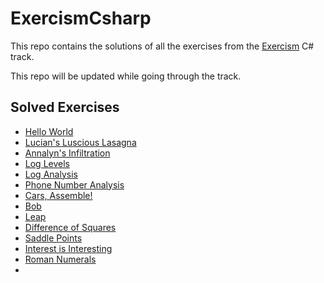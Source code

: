 # ExercismCsharp

This repo contains the solutions of all the exercises from the [Exercism](https://exercism.org/tracks/csharp/) C# track.

This repo will be updated while going through the track.

## Solved Exercises

- [Hello World](https://exercism.org/tracks/csharp/exercises/hello-world)
- [Lucian's Luscious Lasagna](https://exercism.org/tracks/csharp/exercises/lucians-luscious-lasagna)
- [Annalyn's Infiltration](https://exercism.org/tracks/csharp/exercises/annalyns-infiltration)
- [Log Levels](https://exercism.org/tracks/csharp/exercises/log-levels)
- [Log Analysis](https://exercism.org/tracks/csharp/exercises/log-analysis)
- [Phone Number Analysis](https://exercism.org/tracks/csharp/exercises/phone-number-analysis)
- [Cars, Assemble!](https://exercism.org/tracks/csharp/exercises/cars-assemble)
- [Bob](https://exercism.org/tracks/csharp/exercises/bob)
- [Leap](https://exercism.org/tracks/csharp/exercises/leap)
- [Difference of Squares](https://exercism.org/tracks/csharp/exercises/difference-of-squares)
- [Saddle Points](https://exercism.org/tracks/csharp/exercises/saddle-points)
- [Interest is Interesting](https://exercism.org/tracks/csharp/exercises/interest-is-interesting)
- [Roman Numerals](https://exercism.org/tracks/csharp/exercises/roman-numerals)
- 
